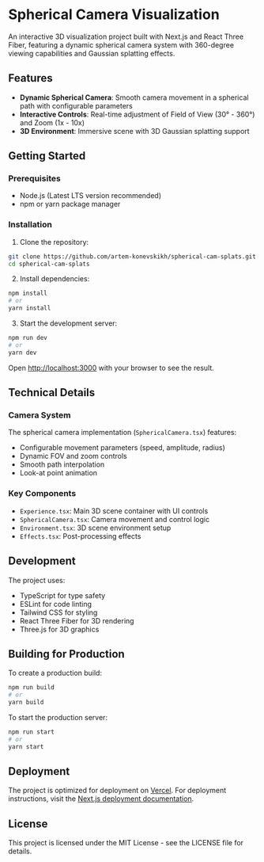 # Spherical Camera Visualization

An interactive 3D visualization project built with Next.js and React Three Fiber, featuring a dynamic spherical camera system with 360-degree viewing capabilities and Gaussian splatting effects.

## Features

- **Dynamic Spherical Camera**: Smooth camera movement in a spherical path with configurable parameters
- **Interactive Controls**: Real-time adjustment of Field of View (30° - 360°) and Zoom (1x - 10x)
- **3D Environment**: Immersive scene with 3D Gaussian splatting support

## Getting Started

### Prerequisites

- Node.js (Latest LTS version recommended)
- npm or yarn package manager

### Installation

1. Clone the repository:
```bash
git clone https://github.com/artem-konevskikh/spherical-cam-splats.git
cd spherical-cam-splats
```

2. Install dependencies:
```bash
npm install
# or
yarn install
```

3. Start the development server:
```bash
npm run dev
# or
yarn dev
```

Open [http://localhost:3000](http://localhost:3000) with your browser to see the result.

## Technical Details

### Camera System

The spherical camera implementation (`SphericalCamera.tsx`) features:

- Configurable movement parameters (speed, amplitude, radius)
- Dynamic FOV and zoom controls
- Smooth path interpolation
- Look-at point animation

### Key Components

- `Experience.tsx`: Main 3D scene container with UI controls
- `SphericalCamera.tsx`: Camera movement and control logic
- `Environment.tsx`: 3D scene environment setup
- `Effects.tsx`: Post-processing effects

## Development

The project uses:

- TypeScript for type safety
- ESLint for code linting
- Tailwind CSS for styling
- React Three Fiber for 3D rendering
- Three.js for 3D graphics

## Building for Production

To create a production build:

```bash
npm run build
# or
yarn build
```

To start the production server:

```bash
npm run start
# or
yarn start
```

## Deployment

The project is optimized for deployment on [Vercel](https://vercel.com). For deployment instructions, visit the [Next.js deployment documentation](https://nextjs.org/docs/app/building-your-application/deploying).

## License

This project is licensed under the MIT License - see the LICENSE file for details.